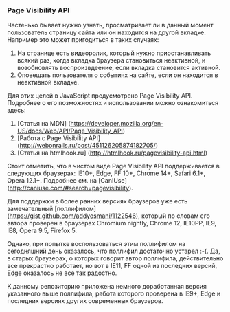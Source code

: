 ### Page Visibility API

Частенько бывает нужно узнать, просматривает ли в данный момент пользователь страницу сайта или он находится на другой вкладке. Например это может пригодиться в таких случаях:
1. На странице есть видеоролик, который нужно приостанавливать всякий раз, когда вкладка браузера становиться неактивной, и возобновлять воспроизвдеение, если вкладка становится активной.
3. Оповещать пользователя о событиях на сайте, если он находится в неактивной вкладке.

Для этих целей в JavaScript предусмотрено Page Visibility API. Подробнее о его позможностях и использовании можно ознакомиться здесь:
1. [Статья на MDN] (https://developer.mozilla.org/en-US/docs/Web/API/Page_Visibility_API)
2. [Работа с Page Visibility API] (http://webonrails.ru/post/451126205874182705/)
3. [Статья на htmlhook.ru] (http://htmlhook.ru/pagevisibility-api.html)

Стоит отметить, что в чистом виде Page Visibility API поддерживается в следующих браузерах: IE10+, Edge, FF 10+, Chrome 14+, Safari 6.1+, Opera 12.1+. Подробнее см. на [CanIUse] (http://caniuse.com/#search=pagevisibility).

Для поддержки в более ранних версиях браузеров уже есть замечательный [поллифилом] (https://gist.github.com/addyosmani/1122546), который по словам его автора проверен в браузерах Chromium nightly, Chrome 12, IE10PP, IE9, IE8, Opera 9.5, Firefox 5.

Однако, при попытке воспользоваться этим поллифилом на сегодняшний день оказалось, что поллифил достаточно устарел :-(. Да, в старых браузерах, о которых говорит автор поллифила, действительно все прекрастно работает, но вот в IE11, FF одной из последних версий, Edge оказалось не все так радостно.

К данному репозиторию приложена немного доработанная версия указанного выше поллифила, работа которого проверена в IE9+, Edge и последних версиях других современных браузеров.
